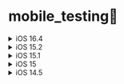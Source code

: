 # mobile_testing📲
<details>
<summary>iOS 16.4</summary>  
Обновление IOS 16.4 содержит следующие исправления ошибок и улучшения: 
   
 • На клавиатуре эмодзи теперь доступен 21 новый эмодзи, в том числе животные, жесты и предметы.  
 • Для веб-приложений добавлена поддержка уведомлений на экране «Домой».  
 • Во время вызова по сотовой сети можно включить режим «Изоляция голоса», чтобы Ваш голос был слышен отчетливо, а фоновый шум блокировался.  
 • В альбоме «Дубликаты» в приложении «Фото» теперь также можно найти дублирующиеся фото и видео из общей медиатеки iCloud.  
 • Добавлена поддержка VoiceOver для озвучивания карт в приложении «Погода».  
 • Новая настройка в Универсальном доступе позволяет затемнять видео автоматически, когда в нем появляются вспышки или пульсирующий свет.  
 • Исправлена ошибка, из‑за которой запросы на покупку от детей могли не появляться на устройствах родителей.  
 • Устранена проблема, из‑за которой термостаты с поддержкой Matter могли переставать отвечать после добавления в Apple Home.  
 • На моделях iPhone 14 и iPhone 14 Pro оптимизирована функция «Распознавание аварии».  

Некоторые функции могут быть доступны не во всех регионах и не на всех устройствах Apple. Подробнее об обновлениях системы безопасности в версиях ПО Apple:
https://support.apple.com/kb/HT201222  
</details>

<details>
<summary>iOS 15.2 </summary>
Функция Цифровое наследство (С помощью данной фишки пользователь сможет самостоятельно выбрать людей, к которым перейдет вся информация, хранящаяся на iPhone в случае его смерти)  
В Локаторе теперь можно проверить, какие из устройств следят за пользователем  
Улучшенное управление камерой на iPhone 13 Pro и Pro Max  
</details>

<details>
<summary>iOS 15.1 </summary>
Добавлена функция SharePlay — абсолютно новый способ делиться контентом с друзьями и близкими по FaceTime.  
В этой версии также добавлена возможность записи видео ProRes на iPhone 13 Pro и iPhone 13 Pro Max  
Теперь можно выключить автоматическое переключение между камерами при макросъемке фото или видео на iPhone 13 Pro и iPhone 13 Pro Max.  
</details>
<details>
<summary>iOS 15 </summary> 
Режимы «Фокусирования» для работы, отдыха и т.д.  
Создание расписания доставки для уведомлений от программ  
Определение расположения адресной строки браузера Safari  
В «Заметках» появились теги и поиск по ним  
Организация домашних экранов через дублирование ярлыков  
Функция «Скрыть e-mail» для защиты адреса своей почты  
Функция предотвращения отслеживания в Safari теперь также не позволяет известным трекерам создавать профиль с использованием IP‑адреса  
Распознавание текста на фото. Функция пока не поддерживает русский язык и отключена по умолчанию. Её можно найти по адресу «Настройки», «Основные», «Язык и регион», «Онлайн текст». После этого ваш айфон начнёт видеть текст везде — и в приложении камеры, и в галерее, и даже на картинках в Safari. Что приятно, фичу сразу же объединили с переводчиком  
Siri теперь распознаёт речь прямо на устройстве. Данные никуда не отсылаются, а функция теперь работает быстрее  
Safari переосмыслили. Строку браузера опустили вниз (но её можно вернуть наверх по желанию), а его шапка теперь окрашивается в цвет сайта, на котором вы находитесь. Apple распрощалась с листалкой вкладок в виде колоды карт — в новой версии миниатюры отображаются подобно обложкам книг в iBooks и могут быть объединены в группы. В дополнение к этому браузер получил поддержку расширений из App Store и научился обнаруживать трекеры данных, с которыми пользователь сталкивается в сети. Прежде чем вернуть строку браузера наверх попробуете попереключать закладки свайпом по ней — к этому быстро привыкаешь  
</details>  
<details>
<summary>iOS 14.5 </summary> 
Экстренные вызовы через Siri: можно сказать, «Привет, Siri, вызови экстренную службу»  
iOS 14.5 добавляет линейке iPhone 12 поддержку работы 5G  
Новые интерфейсы для набора текста с помощью Siri и отправки сообщений с помощью Siri  
  
Список обновлений iOS : https://developer.apple.com/documentation/ios-ipados-release-notes    
</details>  
